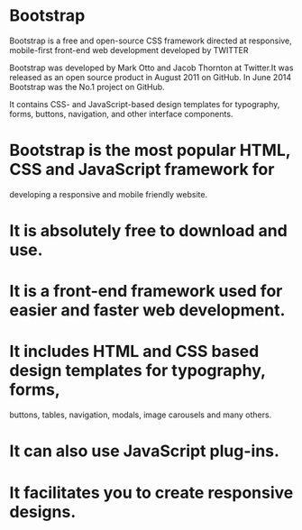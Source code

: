 # Bootstrap

Bootstrap is a free and open-source CSS framework directed at responsive,
mobile-first front-end web development developed by TWITTER

Bootstrap was developed by Mark Otto and Jacob Thornton at Twitter.It was 
released as an open source product in August 2011 on GitHub.
In June 2014 Bootstrap was the No.1 project on GitHub.

It contains CSS- and JavaScript-based design templates for typography, forms,
buttons, navigation, and other interface components.

# Bootstrap is the most popular HTML, CSS and JavaScript framework for 
  developing a responsive and mobile friendly website.
# It is absolutely free to download and use.
# It is a front-end framework used for easier and faster web development.
# It includes HTML and CSS based design templates for typography, forms, 
  buttons, tables, navigation, modals, image carousels and many others.
# It can also use JavaScript plug-ins.
# It facilitates you to create responsive designs.

